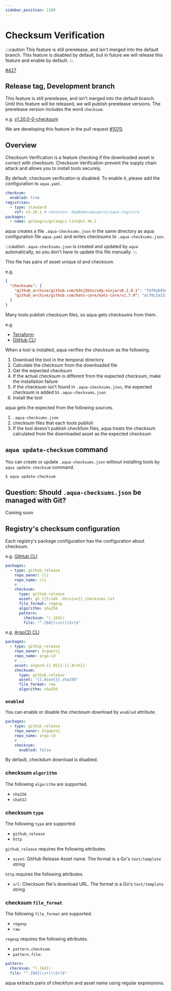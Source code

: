```yaml
---
sidebar_position: 1100
---
```


# Checksum Verification

:::caution
This feature is still prerelease, and isn't merged into the default branch.
This feature is disabled by default, but in future we will release this feature and enable by default.
:::

[#427](https://github.com/aquaproj/aqua/issues/427)

## Release tag, Development branch

This feature is still prerelease, and isn't merged into the default branch.
Until this feature will be released, we will publish prerelease versions.
The prerelease version includes the word `checksum`.

e.g. [v1.20.0-0-checksum](https://github.com/aquaproj/aqua/releases/tag/v1.20.0-0-checksum)

We are developing this feature in the pull request [#1070](https://github.com/aquaproj/aqua/pull/1070).

## Overview

Checksum Verification is a feature checking if the downloaded asset is correct with checksum.
Checksum Verification prevent the supply chain attack and allows you to install tools securely.

By default, checksum verification is disabled.
To enable it, please add the configuration to `aqua.yaml`.

```yaml
checksum:
  enabled: true
registries:
  - type: standard
    ref: v3.26.1 # renovate: depName=aquaproj/aqua-registry
packages:
  - name: golangci/golangci-lint@v1.46.2
```

aqua creates a file `.aqua-checksums.json` in the same directory as aqua configuration file `aqua.yaml` and writes checksums to `.aqua-checksums.json`.

:::caution
`.aqua-checksums.json` is created and updated by `aqua` automatically, so you don't have to update this file manually.
:::

This file has pairs of asset unique id and checksum.

e.g.

```json
{
  "checksums": {
    "github_archive/github.com/b3nj5m1n/xdg-ninja/v0.2.0.1": "f4f9ab4500e7cf865ff8b68c343537e27b9ff1e6068cb1387e516e608f77cec8",
    "github_archive/github.com/bats-core/bats-core/v1.7.0": "ac70c2a153f108b1ac549c2eaa4154dea4a7c1cc421e3352f0ce6ea49435454e",
  }
}
```

Many tools publish checksum files, so aqua gets checksums from them.

e.g.

* [Terraform](https://releases.hashicorp.com/terraform/1.2.7/terraform_1.2.7_SHA256SUMS)
* [GitHub CLI](https://github.com/cli/cli/releases/download/v2.14.4/gh_2.14.4_checksums.txt)

When a tool is installed, aqua verifies the checksum as the following.

1. Download the tool in the temporal directory
1. Calculate the checksum from the downloaded file
1. Get the expected checksum
1. If the actual checksum is different from the expected checksum, make the installation failure
1. If the checksum isn't found in `.aqua-checksums.json`, the expected checksum is added to `.aqua-checksums.json`
1. Install the tool

aqua gets the expected from the following sources.

1. `.aqua-checksums.json`
1. checksum files that each tools publish
1. If the tool doesn't publish checkfum files, aqua treats the checksum calculated from the downloaded asset as the expected checksum

## `aqua update-checksum` command

You can create or update `.aqua-checksums.json` without installing tools by `aqua update-checksum` command.

```console
$ aqua update-checksum
```

## Question: Should `.aqua-checksums.json` be managed with Git?

Coming soon

## Registry's checksum configuration

Each registry's package configuration has the configuration about checksum.

e.g. [GitHub CLI](https://github.com/aquaproj/aqua-registry/blob/109811850abf8ec34f8715f3384ba8218f05ec1d/pkgs/cli/cli/registry.yaml)

```yaml
packages:
  - type: github_release
    repo_owner: cli
    repo_name: cli
    # ...
    checksum:
      type: github_release
      asset: gh_{{trimV .Version}}_checksums.txt
      file_format: regexp
      algorithm: sha256
      pattern:
        checksum: ^(.{64})
        file: "^.{64}\\s+(\\S+)$"
```

e.g. [ArgoCD CLI](https://github.com/aquaproj/aqua-registry/blob/109811850abf8ec34f8715f3384ba8218f05ec1d/pkgs/argoproj/argo-cd/registry.yaml)

```yaml
packages:
  - type: github_release
    repo_owner: argoproj
    repo_name: argo-cd
    # ...
    asset: argocd-{{.OS}}-{{.Arch}}
    checksum:
      type: github_release
      asset: "{{.Asset}}.sha256"
      file_format: raw
      algorithm: sha256
```

### `enabled`

You can enable or disable the checksum download by `enabled` attribute.

```yaml
packages:
  - type: github_release
    repo_owner: argoproj
    repo_name: argo-cd
    # ...
    checksum:
      enabled: false
```

By default, checkdum download is disabled.

### checksum `algorithm`

The following `algorithm` are supported.

* `sha256`
* `sha512`

### checksum `type`

The following `type` are supported.

- `github_release`
- `http`

`github_release` requires the following attributes.

- `asset`: GitHub Release Asset name. The format is a Go's `text/template` string

`http` requires the following attributes.

- `url`: Checksum file's download URL. The format is a Go's `text/template` string

### checksum `file_format`

The following `file_format` are supported.

- `regexp`
- `raw`

`regexp` requires the following attributes.

- `pattern.checksum`:
- `pattern.file`:

```yaml
pattern:
  checksum: ^(.{64})
  file: "^.{64}\\s+(\\S+)$"
```

aqua extracts pairs of checkfum and asset name using regular expressions.
